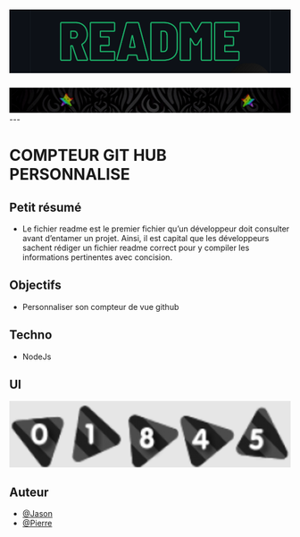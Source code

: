 <h1 align="center">
  <img src="./assets/header.png" alt="Header" />
</h1>
<img src="./Assets/star.gif" alt="star" />
---

# COMPTEUR GIT HUB PERSONNALISE

## Petit résumé

- Le fichier readme est le premier fichier qu’un développeur doit consulter avant d’entamer un projet. Ainsi, il est capital que les développeurs sachent rédiger un fichier readme correct pour y compiler les informations pertinentes avec concision.

## Objectifs

- Personnaliser son compteur de vue github

## Techno

- NodeJs

## UI
<img src="./assets/result.png" alt="Compteur" />

## Auteur

- [@Jason](https://github.com/JasonDhose)
- [@Pierre](https://github.com/Pierre-Portfolio)